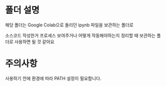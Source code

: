 # 폴더 설명

해당 폴더는 Google Colab으로 돌리던 ipynb 파일을 보관하는 폴더로

소스코드 작성한거 프로세스 보여주거나 어떻게 작동해야하는지 정리할 때 보관하는 폴더로 사용하면 될 것 같아요

# 주의사항

사용하기 전에 환경에 따라 PATH 설정이 필요합니다.
